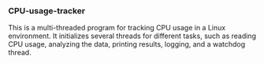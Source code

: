 ### CPU-usage-tracker
This is a multi-threaded program for tracking CPU usage 
in a Linux environment. It initializes several threads 
for different tasks, such as reading CPU usage, analyzing 
the data, printing results, logging, and a watchdog thread.
